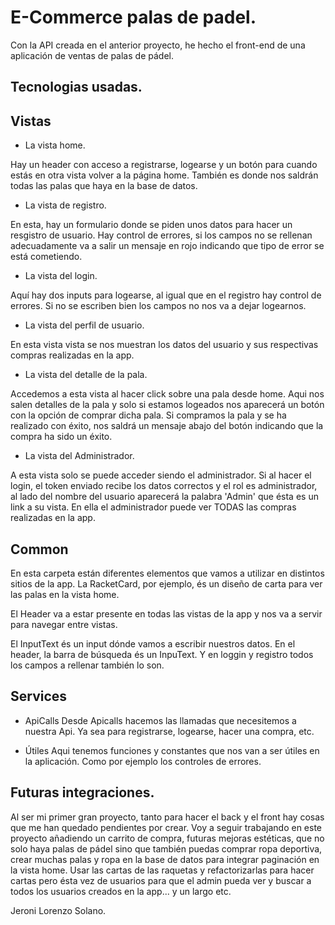 # E-Commerce palas de padel.

Con la API creada en el anterior proyecto, he hecho el front-end de una aplicación de ventas de palas de pádel.

## Tecnologias usadas.

## Vistas

- La vista home.

Hay un header con acceso a registrarse, logearse y un botón para cuando estás en otra vista volver a la página home. También es donde nos saldrán todas las palas que haya en la base de datos.

- La vista de registro.

En esta, hay un formulario donde se piden unos datos para hacer un resgistro de usuario. Hay control de errores, si los campos no se rellenan adecuadamente va a salir un mensaje en rojo indicando que tipo de error se está cometiendo.

- La vista del login.

Aquí hay dos inputs para logearse, al igual que en el registro hay control de errores. Si no se escriben bien los campos no nos va a dejar logearnos.

- La vista del perfil de usuario.

En esta vista vista se nos muestran los datos del usuario y sus respectivas compras realizadas en la app.

- La vista del detalle de la pala.

Accedemos a esta vista al hacer click sobre una pala desde home. Aqui nos salen detalles de la pala y solo si estamos logeados nos aparecerá un botón con la opción de comprar dicha pala. Si compramos la pala y se ha realizado con éxito, nos saldrá un mensaje abajo del botón indicando que la compra ha sido un éxito.

- La vista del Administrador.

A esta vista solo se puede acceder siendo el administrador. Si al hacer el login, el token enviado recibe los datos correctos y el rol es administrador, al lado del nombre del usuario aparecerá la palabra 'Admin' que ésta es un link a su vista. En ella el administrador puede ver TODAS las compras realizadas en la app.

## Common

En esta carpeta están diferentes elementos que vamos a utilizar en distintos sitios de la app.
La RacketCard, por ejemplo, és un diseño de carta para ver las palas en la vista home.

El Header va a estar presente en todas las vistas de la app y nos va a servir para navegar entre vistas.

El InputText és un input dónde vamos a escribir nuestros datos. En el header, la barra de búsqueda és un InpuText. Y en loggin y registro todos los campos a rellenar también lo son.

## Services
- ApiCalls
Desde Apicalls hacemos las llamadas que necesitemos a nuestra Api. Ya sea para registrarse, logearse, hacer una compra, etc.

- Útiles
Aqui tenemos funciones y constantes que nos van a ser útiles en la aplicación. Como por ejemplo los controles de errores.

## Futuras integraciones.

Al ser mi primer gran proyecto, tanto para hacer el back y el front hay cosas que me han quedado pendientes por crear. Voy a seguir trabajando en este proyecto añadiendo un carrito de compra, futuras mejoras estéticas, que no solo haya palas de pádel sino que también puedas comprar ropa deportiva, crear muchas palas y ropa en la base de datos para integrar paginación en la vista home. Usar las cartas de las raquetas y refactorizarlas para hacer cartas pero ésta vez de usuarios para que el admin pueda ver y buscar a todos los usuarios creados en la app... y un largo etc.


Jeroni Lorenzo Solano.